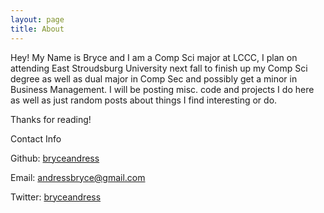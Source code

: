 ```yaml
---
layout: page
title: About
---
```


Hey! My Name is Bryce and I am a Comp Sci major at LCCC, I plan on attending East Stroudsburg University next fall to finish up my Comp Sci degree as well as dual major in Comp Sec and possibly get a minor in Business Management. I will be posting misc. code and projects I do here as well as just random posts about things I find interesting or do.

Thanks for reading!

Contact Info

Github: [bryceandress](https://github.com/bryceandress)

Email: [andressbryce@gmail.com](mailto:andressbryce@gmail.com)

Twitter: [bryceandress](https://twitter.com/bryceandress)
